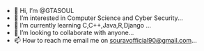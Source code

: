 - 👋 Hi, I’m @GTASOUL
- 👀 I’m interested in Computer Science and Cyber Security...
- 🌱 I’m currently learning C,C++,Java,R,Django ...
- 💞️ I’m looking to collaborate with anyone...
- 📫 How to reach me email me on souravofficial90@gmail.com...

<!---
GTASOUL/GTASOUL is a ✨ special ✨ repository because its `README.md` (this file) appears on your GitHub profile.
You can click the Preview link to take a look at your changes.
--->
